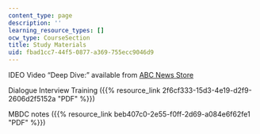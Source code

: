 ```yaml
---
content_type: page
description: ''
learning_resource_types: []
ocw_type: CourseSection
title: Study Materials
uid: fbad1cc7-44f5-0877-a369-755ecc9046d9
---
```


IDEO Video “Deep Dive:” available from [ABC News Store](http://www.abcnewsstore.com)

Dialogue Interview Training ({{% resource_link 2f6cf333-15d3-4e19-d2f9-2606d2f5152a "PDF" %}})

MBDC notes ({{% resource_link beb407c0-2e55-f0ff-2d69-a084e6f62fe1 "PDF" %}})